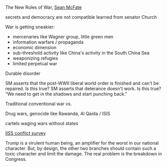 The New Rules of War, [Sean McFate][1]

secrets and democracy are not compatible
learned from senator Church

War is getting sneakier:
 * mercenaries like Wagner group, little green men
 * information warfare / propaganda
 * economic dimension
 * sub-threshold activity like China's activity in the South China Sea
 * weaponizing refugies
 * limited perpetual war

Durable disorder

SM asserts that the post-WWII liberal world order is finished and can't be repaired. Is this true?
SM asserts that deterance doesn't work. Is this true?
“We need to get in the shadows and start punching back.”



Traditional conventional war vs.

Drug wars, genocide like Rawanda, Al Qaida / ISIS


cartels waging wars without states


[IISS conflict survey][2]


Trump is a virulent human being, an amplifier for the worst in our national character. But, by design, the other two branches should contain such a toxic character and limit the damage. The real problem is the breakdown in Congress.


[1]: https://www.seanmcfate.com/
[2]: https://www.iiss.org/publications/armed-conflict-survey


